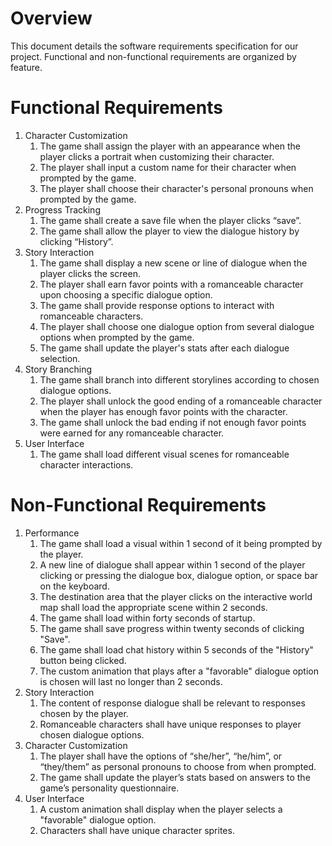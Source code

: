 # Overview

This document details the software requirements specification for our project. Functional and non-functional requirements are organized by feature.

# Functional Requirements

1. Character Customization
   1. The game shall assign the player with an appearance when the player clicks a portrait when customizing their character.
   2. The player shall input a custom name for their character when prompted by the game.
   3. The player shall choose their character's personal pronouns when prompted by the game.
2. Progress Tracking
   1. The game shall create a save file when the player clicks “save”.
   2. The game shall allow the player to view the dialogue history by clicking “History”.
3. Story Interaction
   1. The game shall display a new scene or line of dialogue when the player clicks the screen.
   2. The player shall earn favor points with a romanceable character upon choosing a specific dialogue option.
   3. The game shall provide response options to interact with romanceable characters.
   4. The player shall choose one dialogue option from several dialogue options when prompted by the game.
   5. The game shall update the player's stats after each dialogue selection.
4. Story Branching
   1. The game shall branch into different storylines according to chosen dialogue options.
   2. The player shall unlock the good ending of a romanceable character when the player has enough favor points with the character.
   3. The game shall unlock the bad ending if not enough favor points were earned for any romanceable character.
5. User Interface
   1. The game shall load different visual scenes for romanceable character interactions.

# Non-Functional Requirements

1. Performance
    1. The game shall load a visual within 1 second of it being prompted by the player.
    2. A new line of dialogue shall appear within 1 second of the player clicking or pressing the dialogue box, dialogue option, or space bar on the keyboard.
    3. The destination area that the player clicks on the interactive world map shall load the appropriate scene within 2 seconds.
    4. The game shall load within forty seconds of startup.
    5. The game shall save progress within twenty seconds of clicking "Save".
    6. The game shall load chat history within 5 seconds of the "History" button being clicked.
    7. The custom animation that plays after a "favorable" dialogue option is chosen will last no longer than 2 seconds.
2. Story Interaction
    1. The content of response dialogue shall be relevant to responses chosen by the player.
    2. Romanceable characters shall have unique responses to player chosen dialogue options.
3. Character Customization
    1. The player shall have the options of “she/her”, “he/him”, or “they/them” as personal pronouns to choose from when prompted.
    2. The game shall update the player’s stats based on answers to the game’s personality questionnaire.
4. User Interface
    1. A custom animation shall display when the player selects a "favorable" dialogue option.
    2. Characters shall have unique character sprites.